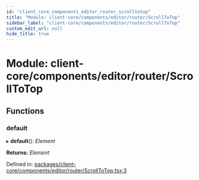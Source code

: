 ```yaml
---
id: "client_core_components_editor_router_scrolltotop"
title: "Module: client-core/components/editor/router/ScrollToTop"
sidebar_label: "client-core/components/editor/router/ScrollToTop"
custom_edit_url: null
hide_title: true
---
```


# Module: client-core/components/editor/router/ScrollToTop

## Functions

### default

▸ **default**(): *Element*

**Returns:** *Element*

Defined in: [packages/client-core/components/editor/router/ScrollToTop.tsx:3](https://github.com/xr3ngine/xr3ngine/blob/5a0f83ed8/packages/client-core/components/editor/router/ScrollToTop.tsx#L3)
